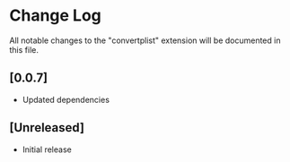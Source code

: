 # Change Log
All notable changes to the "convertplist" extension will be documented in this file.

## [0.0.7]
- Updated dependencies

## [Unreleased]
- Initial release